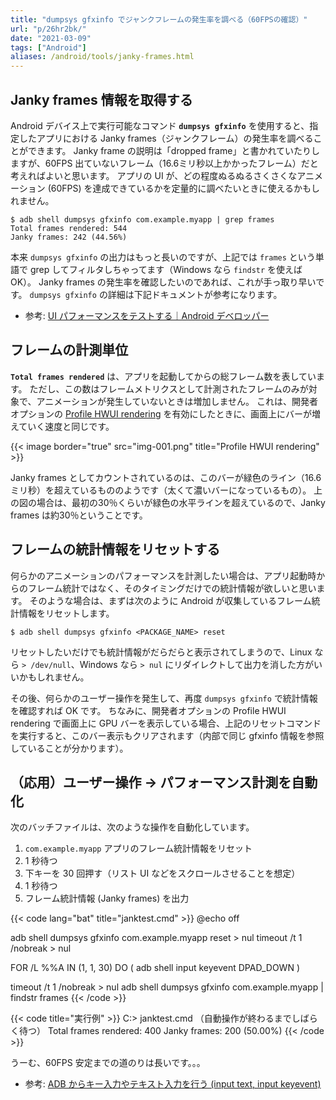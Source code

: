 ```yaml
---
title: "dumpsys gfxinfo でジャンクフレームの発生率を調べる（60FPSの確認）"
url: "p/26hr2bk/"
date: "2021-03-09"
tags: ["Android"]
aliases: /android/tools/janky-frames.html
---
```


Janky frames 情報を取得する
----

Android デバイス上で実行可能なコマンド __`dumpsys gfxinfo`__ を使用すると、指定したアプリにおける Janky frames（ジャンクフレーム）の発生率を調べることができます。
Janky frame の説明は「dropped frame」と書かれていたりしますが、60FPS 出ていないフレーム（16.6ミリ秒以上かかったフレーム）だと考えればよいと思います。
アプリの UI が、どの程度ぬるぬるさくさくなアニメーション (60FPS) を達成できているかを定量的に調べたいときに使えるかもしれません。

```console
$ adb shell dumpsys gfxinfo com.example.myapp | grep frames
Total frames rendered: 544
Janky frames: 242 (44.56%)
```

本来 `dumpsys gfxinfo` の出力はもっと長いのですが、上記では `frames` という単語で grep してフィルタしちゃってます（Windows なら `findstr` を使えば OK）。
Janky frames の発生率を確認したいのであれば、これが手っ取り早いです。
`dumpsys gfxinfo` の詳細は下記ドキュメントが参考になります。

- 参考: [UI パフォーマンスをテストする｜Android デベロッパー](https://developer.android.com/training/testing/performance?hl=ja)


フレームの計測単位
----

__`Total frames rendered`__ は、アプリを起動してからの総フレーム数を表しています。
ただし、この数はフレームメトリクスとして計測されたフレームのみが対象で、アニメーションが発生していないときは増加しません。
これは、開発者オプションの [Profile HWUI rendering](https://developer.android.com/topic/performance/rendering/inspect-gpu-rendering?hl=ja) を有効にしたときに、画面上にバーが増えていく速度と同じです。

{{< image border="true" src="img-001.png" title="Profile HWUI rendering" >}}

Janky frames としてカウントされているのは、このバーが緑色のライン（16.6ミリ秒）を超えているもののようです（太くて濃いバーになっているもの）。
上の図の場合は、最初の30％くらいが緑色の水平ラインを超えているので、Janky frames は約30％ということです。


フレームの統計情報をリセットする
----

何らかのアニメーションのパフォーマンスを計測したい場合は、アプリ起動時からのフレーム統計ではなく、そのタイミングだけでの統計情報が欲しいと思います。
そのような場合は、まずは次のように Android が収集しているフレーム統計情報をリセットします。

```console
$ adb shell dumpsys gfxinfo <PACKAGE_NAME> reset
```

リセットしたいだけでも統計情報がだらだらと表示されてしまうので、Linux なら `> /dev/null`、Windows なら `> nul` にリダイレクトして出力を消した方がいいかもしれません。

その後、何らかのユーザー操作を発生して、再度 `dumpsys gfxinfo` で統計情報を確認すれば OK です。
ちなみに、開発者オプションの Profile HWUI rendering で画面上に GPU バーを表示している場合、上記のリセットコマンドを実行すると、このバー表示もクリアされます（内部で同じ gfxinfo 情報を参照していることが分かります）。


（応用）ユーザー操作 → パフォーマンス計測を自動化
----

次のバッチファイルは、次のような操作を自動化しています。

1. `com.example.myapp` アプリのフレーム統計情報をリセット
2. 1 秒待つ
3. 下キーを 30 回押す（リスト UI などをスクロールさせることを想定）
4. 1 秒待つ
5. フレーム統計情報 (Janky frames) を出力

{{< code lang="bat" title="janktest.cmd" >}}
@echo off

adb shell dumpsys gfxinfo com.example.myapp reset > nul
timeout /t 1 /nobreak > nul

FOR /L %%A IN (1, 1, 30) DO (
  adb shell input keyevent DPAD_DOWN
)

timeout /t 1 /nobreak > nul
adb shell dumpsys gfxinfo com.example.myapp | findstr frames
{{< /code >}}

{{< code title="実行例" >}}
C:\> janktest.cmd
（自動操作が終わるまでしばらく待つ）
Total frames rendered: 400
Janky frames: 200 (50.00%)
{{< /code >}}

うーむ、60FPS 安定までの道のりは長いです。。。

- 参考: [ADB からキー入力やテキスト入力を行う (input text, input keyevent)](/p/gorux24/)

